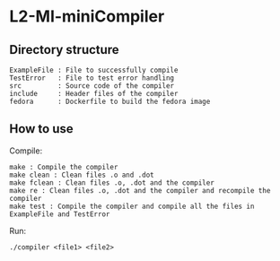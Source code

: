 # L2-MI-miniCompiler

## Directory structure

```
ExampleFile : File to successfully compile 
TestError   : File to test error handling  
src         : Source code of the compiler  
include     : Header files of the compiler 
fedora      : Dockerfile to build the fedora image
```
## How to use
Compile: 
```
make : Compile the compiler
make clean : Clean files .o and .dot
make fclean : Clean files .o, .dot and the compiler
make re : Clean files .o, .dot and the compiler and recompile the compiler
make test : Compile the compiler and compile all the files in ExampleFile and TestError
```

Run:
```
./compiler <file1> <file2>
```